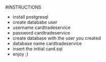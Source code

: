 #INSTRUCTIONS
- install postgresql
- create datababe user
- username cardtradeservice
- password cardtradeservice
- create database with the user you created
- database name cardtradeservice
- insert the initial card.sql
- enjoy ;)
